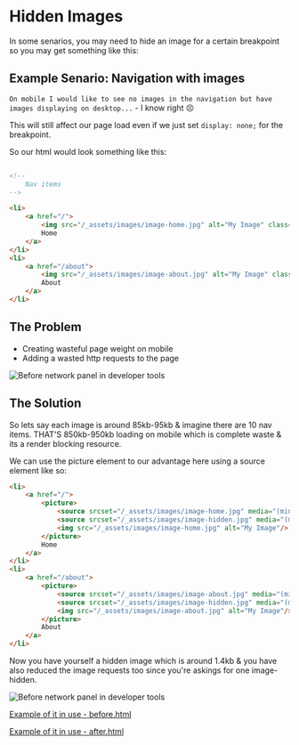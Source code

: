# Hidden Images
In some senarios, you may need to hide an image for a certain breakpoint so you may get something like this:

## Example Senario: Navigation with images

`On mobile I would like to see no images in the navigation but have images displaying on desktop...` - I know right :persevere:

This will still affect our page load even if we just set `display: none;` for the breakpoint.

So our html would look something like this:

```html

<!--
	Nav items
-->

<li>
	<a href="/">
		<img src="/_assets/images/image-home.jpg" alt="My Image" class="image image--hidden-mobile"/>
		Home
	</a>
</li>
<li>
	<a href="/about">
		<img src="/_assets/images/image-about.jpg" alt="My Image" class="image image--hidden-mobile"/>
		About
	</a>
</li>
```

## The Problem

- Creating wasteful page weight on mobile
- Adding a wasted http requests to the page

![Before network panel in developer tools](https://raw.githubusercontent.com/code-mattclaffey/performance-kit/master/hidden-images/screenshots/before-html-network.png)

## The Solution
So lets say each image is around 85kb-95kb & imagine there are 10 nav items. THAT'S 850kb-950kb loading on mobile which is complete waste & its a render blocking resource.

We can use the picture element to our advantage here using a source element like so:

```html
<li>
	<a href="/">
		<picture>
			<source srcset="/_assets/images/image-home.jpg" media="(min-width: 30em)">
			<source srcset="/_assets/images/image-hidden.jpg" media="(max-width: 30em)">
			<img src="/_assets/images/image-home.jpg" alt="My Image"/>
		</picture>
		Home
	</a>
</li>
<li>
	<a href="/about">
		<picture>
			<source srcset="/_assets/images/image-about.jpg" media="(min-width: 30em)">
			<source srcset="/_assets/images/image-hidden.jpg" media="(max-width: 30em)">
			<img src="/_assets/images/image-about.jpg" alt="My Image"/>
		</picture>
		About
	</a>
</li>

```

Now you have yourself a hidden image which is around 1.4kb & you have also reduced the image requests too since you're askings for one image-hidden.

![Before network panel in developer tools](https://raw.githubusercontent.com/code-mattclaffey/performance-kit/master/hidden-images/screenshots/after-html-network.png)

[Example of it in use - before.html](https://raw.githubusercontent.com/code-mattclaffey/performance-kit/master/hidden-images/before.html)

[Example of it in use - after.html](https://raw.githubusercontent.com/code-mattclaffey/performance-kit/master/hidden-images/after.html)
